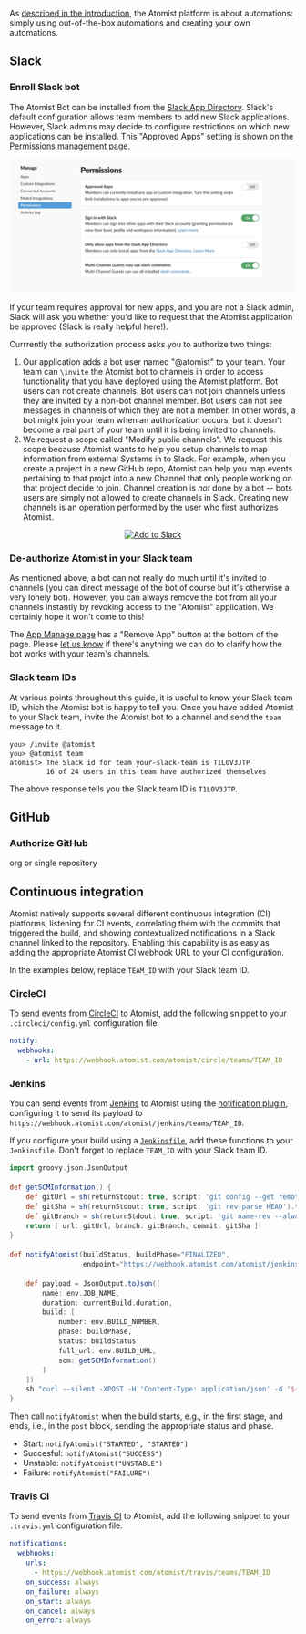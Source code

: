 As [described in the introduction][introduction], the Atomist platform
is about automations: simply using out-of-the-box automations and
creating your own automations.

[introduction]: ../index.md#atomist-automations

## Slack

### Enroll Slack bot

The Atomist Bot can be installed from
the [Slack App Directory][slack-app-directory].  Slack's default
configuration allows team members to add new Slack applications.
However, Slack admins may decide to configure restrictions on which
new applications can be installed.  This "Approved Apps" setting is
shown on the [Permissions management page][manage-permissions].

![Approved Apps](images/ApprovedApps.png)

If your team requires approval for new apps, and you are not a Slack
admin, Slack will ask you whether you'd like to request that the
Atomist application be approved (Slack is really helpful here!).

Currrently the authorization process asks you to authorize two things:

1.  Our application adds a bot user named "@atomist" to your team.
    Your team can `\invite` the Atomist bot to channels in order to
    access functionality that you have deployed using the Atomist
    platform.  Bot users can not create channels.  Bot users can not
    join channels unless they are invited by a non-bot channel member.
    Bot users can not see messages in channels of which they are not a
    member.  In other words, a bot might join your team when an
    authorization occurs, but it doesn't become a real part of your
    team until it is being invited to channels.
2.  We request a scope called "Modify public channels".  We request
    this scope because Atomist wants to help you setup channels to map
    information from external Systems in to Slack.  For example, when
    you create a project in a new GitHub repo, Atomist can help you
    map events pertaining to that projct into a new Channel that only
    people working on that project decide to join.  Channel creation
    is _not_ done by a bot -- bots users are simply not allowed to
    create channels in Slack.  Creating new channels is an operation
    performed by the user who first authorizes Atomist.

<div align="center">
  <a href="https://atm.st/2wiDlUe">
    <img alt="Add to Slack" height="50" width="174" src="https://platform.slack-edge.com/img/add_to_slack.png" srcset="https://platform.slack-edge.com/img/add_to_slack.png 1x, https://platform.slack-edge.com/img/add_to_slack@2x.png 2x" />
  </a>
</div>

### De-authorize Atomist in your Slack team

As mentioned above, a bot can not really do much until it's invited to
channels (you can direct message of the bot of course but it's
otherwise a very lonely bot).  However, you can always remove the bot
from all your channels instantly by revoking access to the "Atomist"
application.  We certainly hope it won't come to this!

The [App Manage page][slack-app-settings] has a "Remove App" button at
the bottom of the page.  Please [let us know][support-email] if
there's anything we can do to clarify how the bot works with your
team's channels.

[slack-app-directory]: https://slack.com/apps/A0HM83NCC-atomist
[slack-app-settings]: https://slack.com/apps/A0HM83NCC-atomist?page=1
[manage-permissions]: https://slack.com/apps/manage/permissions
[support-email]: mailto:support@atomist.com

### Slack team IDs

At various points throughout this guide, it is useful to know your
Slack team ID, which the Atomist bot is happy to tell you.  Once you
have added Atomist to your Slack team, invite the Atomist bot to a
channel and send the `team` message to it.

```
you> /invite @atomist
you> @atomist team
atomist> The Slack id for team your-slack-team is T1L0V3JTP
         16 of 24 users in this team have authorized themselves
```

The above response tells you the Slack team ID is `T1L0V3JTP`.

## GitHub

### Authorize GitHub

org or single repository

## Continuous integration

Atomist natively supports several different continuous integration
(CI) platforms, listening for CI events, correlating them with the
commits that triggered the build, and showing contextualized
notifications in a Slack channel linked to the repository.  Enabling
this capability is as easy as adding the appropriate Atomist CI
webhook URL to your CI configuration.

In the examples below, replace `TEAM_ID` with your Slack team ID.

### CircleCI

To send events from [CircleCI][circleci] to Atomist, add the following
snippet to your `.circleci/config.yml` configuration file.

```yaml
notify:
  webhooks:
    - url: https://webhook.atomist.com/atomist/circle/teams/TEAM_ID
```

[circleci]: https://circleci.com/ (CircleCI)

### Jenkins

You can send events from [Jenkins][jenkins] to Atomist using
the [notification plugin][not-plugin], configuring it to send its
payload to
`https://webhook.atomist.com/atomist/jenkins/teams/TEAM_ID`.

If you configure your build using a [`Jenkinsfile`][jenkinsfile], add
these functions to your `Jenkinsfile`.  Don't forget to replace
`TEAM_ID` with your Slack team ID.

```groovy
import groovy.json.JsonOutput

def getSCMInformation() {
    def gitUrl = sh(returnStdout: true, script: 'git config --get remote.origin.url').trim()
    def gitSha = sh(returnStdout: true, script: 'git rev-parse HEAD').trim()
    def gitBranch = sh(returnStdout: true, script: 'git name-rev --always --name-only HEAD').trim().replace('remotes/origin/', '')
    return [ url: gitUrl, branch: gitBranch, commit: gitSha ]
}

def notifyAtomist(buildStatus, buildPhase="FINALIZED",
                  endpoint="https://webhook.atomist.com/atomist/jenkins/teams/TEAM_ID") {

    def payload = JsonOutput.toJson([
        name: env.JOB_NAME,
        duration: currentBuild.duration,
        build: [
            number: env.BUILD_NUMBER,
            phase: buildPhase,
            status: buildStatus,
            full_url: env.BUILD_URL,
            scm: getSCMInformation()
        ]
    ])
    sh "curl --silent -XPOST -H 'Content-Type: application/json' -d '${payload}' ${endpoint}"
}
```

Then call `notifyAtomist` when the build starts, e.g., in the first
stage, and ends, i.e., in the `post` block, sending the appropriate
status and phase.

-   Start: `notifyAtomist("STARTED", "STARTED")`
-   Succesful: `notifyAtomist("SUCCESS")`
-   Unstable: `notifyAtomist("UNSTABLE")`
-   Failure: `notifyAtomist("FAILURE")`

[jenkins]: https://jenkins.io/ (Jenkins)
[not-plugin]: https://wiki.jenkins-ci.org/display/JENKINS/Notification+Plugin (Jenkins Notification Plugin)
[jenkinsfile]: https://jenkins.io/doc/book/pipeline/jenkinsfile/ (Jenkinsfile)

### Travis CI

To send events from [Travis CI][travisci] to Atomist, add the
following snippet to your `.travis.yml` configuration file.

```yaml
notifications:
  webhooks:
    urls:
      - https://webhook.atomist.com/atomist/travis/teams/TEAM_ID
    on_success: always
    on_failure: always
    on_start: always
    on_cancel: always
    on_error: always
```

[travisci]: https://travis-ci.org (Travis CI)
